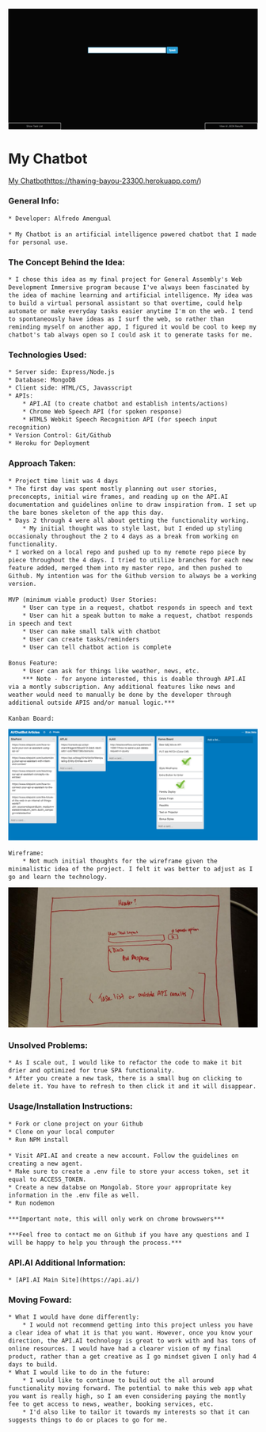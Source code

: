 
![Alt text](public/images/main-page.png)

# My Chatbot

[My Chatbot](https://api.ai/)https://thawing-bayou-23300.herokuapp.com/)

### General Info:

    * Developer: Alfredo Amengual 

    * My Chatbot is an artificial intelligence powered chatbot that I made for personal use. 

### The Concept Behind the Idea: 

    * I chose this idea as my final project for General Assembly's Web Development Immersive program because I've always been fascinated by the idea of machine learning and artificial intelligence. My idea was to build a virtual personal assistant so that overtime, could help automate or make everyday tasks easier anytime I'm on the web. I tend to spontaneously have ideas as I surf the web, so rather than reminding myself on another app, I figured it would be cool to keep my chatbot's tab always open so I could ask it to generate tasks for me. 

### Technologies Used:

    * Server side: Express/Node.js
    * Database: MongoDB
    * Client side: HTML/CS, Javasscript
    * APIs:
        * API.AI (to create chatbot and establish intents/actions)
        * Chrome Web Speech API (for spoken response)
        * HTML5 Webkit Speech Recognition API (for speech input recognition)
    * Version Control: Git/Github
    * Heroku for Deployment

### Approach Taken:

    * Project time limit was 4 days
    * The first day was spent mostly planning out user stories, preconcepts, initial wire frames, and reading up on the API.AI documentation and guidelines online to draw inspiration from. I set up the bare bones skeleton of the app this day.
    * Days 2 through 4 were all about getting the functionality working. 
        * My initial thought was to style last, but I ended up styling occasionaly throughout the 2 to 4 days as a break from working on functionality. 
    * I worked on a local repo and pushed up to my remote repo piece by piece throughout the 4 days. I tried to utilize branches for each new feature added, merged them into my master repo, and then pushed to Github. My intention was for the Github version to always be a working version.

    MVP (minimum viable product) User Stories:
        * User can type in a request, chatbot responds in speech and text
        * User can hit a speak button to make a request, chatbot responds in speech and text
        * User can make small talk with chatbot
        * User can create tasks/reminders
        * User can tell chatbot action is complete

    Bonus Feature:
        * User can ask for things like weather, news, etc. 
        *** Note - for anyone interested, this is doable through API.AI via a montly subscription. Any additional features like news and weather would need to manually be done by the developer through additional outside APIS and/or manual logic.***

    Kanban Board:

![Alt text](public/images/kanban.png)

    Wireframe:
        * Not much initial thoughts for the wireframe given the minimalistic idea of the project. I felt it was better to adjust as I go and learn the technology.

![Alt text](public/images/wireframe.jpg)


### Unsolved Problems:

    * As I scale out, I would like to refactor the code to make it bit drier and optimized for true SPA functionality. 
    * After you create a new task, there is a small bug on clicking to delete it. You have to refresh to then click it and it will disappear. 

### Usage/Installation Instructions:

    * Fork or clone project on your Github
    * Clone on your local computer
    * Run NPM install

    * Visit API.AI and create a new account. Follow the guidelines on creating a new agent.
    * Make sure to create a .env file to store your access token, set it equal to ACCESS_TOKEN.
    * Create a new databse on Mongolab. Store your appropritate key information in the .env file as well.
    * Run nodemon 

    ***Important note, this will only work on chrome browswers***

    ***Feel free to contact me on Github if you have any questions and I will be happy to help you through the process.***


### API.AI Additional Information:
    * [API.AI Main Site](https://api.ai/)
 

### Moving Foward:

    * What I would have done differently:
        * I would not recommend getting into this project unless you have a clear idea of what it is that you want. However, once you know your direction, the API.AI technology is great to work with and has tons of online resources. I would have had a clearer vision of my final product, rather than a get creative as I go mindset given I only had 4 days to build.
    * What I would like to do in the future:
        * I would like to continue to build out the all around functionality moving forward. The potential to make this web app what you want is really high, so I am even considering paying the montly fee to get access to news, weather, booking services, etc. 
        * I'd also like to tailor it towards my interests so that it can suggests things to do or places to go for me. 
